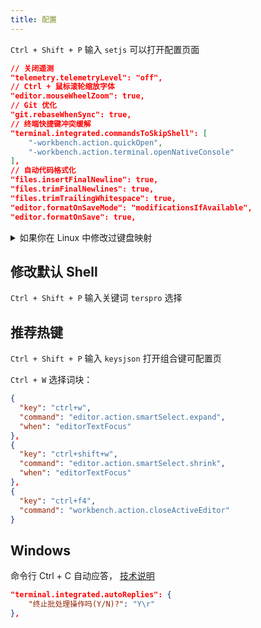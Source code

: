 ```yaml
---
title: 配置
---
```


`Ctrl + Shift + P` 输入 `setjs` 可以打开配置页面

```json
// 关闭遥测
"telemetry.telemetryLevel": "off",
// Ctrl + 鼠标滚轮缩放字体
"editor.mouseWheelZoom": true,
// Git 优化
"git.rebaseWhenSync": true,
// 终端快捷键冲突缓解
"terminal.integrated.commandsToSkipShell": [
    "-workbench.action.quickOpen",
    "-workbench.action.terminal.openNativeConsole"
],
// 自动代码格式化
"files.insertFinalNewline": true,
"files.trimFinalNewlines": true,
"files.trimTrailingWhitespace": true,
"editor.formatOnSaveMode": "modificationsIfAvailable",
"editor.formatOnSave": true,
```

<details>
    <summary>如果你在 Linux 中修改过键盘映射</summary>

    "keyboard.dispatch": "keyCode",

</details>

## 修改默认 Shell

`Ctrl + Shift + P` 输入关键词 `terspro` 选择

## 推荐热键

`Ctrl + Shift + P` 输入 `keysjson` 打开组合键可配置页

`Ctrl + W` 选择词块：

```json
{
  "key": "ctrl+w",
  "command": "editor.action.smartSelect.expand",
  "when": "editorTextFocus"
},
{
  "key": "ctrl+shift+w",
  "command": "editor.action.smartSelect.shrink",
  "when": "editorTextFocus"
},
{
  "key": "ctrl+f4",
  "command": "workbench.action.closeActiveEditor"
}
```

## Windows

命令行 Ctrl + C 自动应答，
[技术说明](https://code.visualstudio.com/updates/v1_64#_automatic-replies)

```json
"terminal.integrated.autoReplies": {
    "终止批处理操作吗(Y/N)?": "Y\r"
},
```
